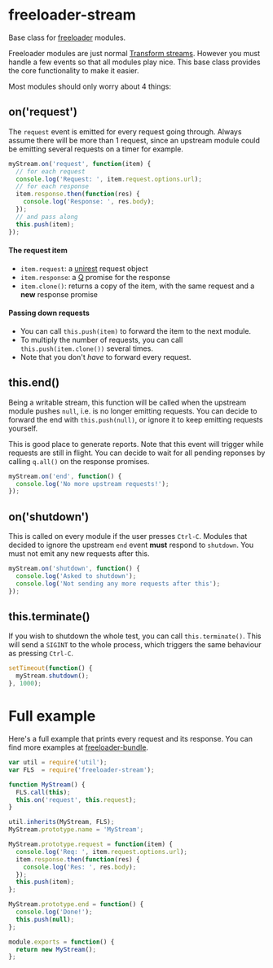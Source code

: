 # freeloader-stream

Base class for [freeloader](https://github.com/rprieto/freeloader) modules.

Freeloader modules are just normal [Transform streams](http://nodejs.org/api/stream.html#stream_class_stream_transform_1). However you must handle a few events so that all modules play nice. This base class provides the core functionality to make it easier.

Most modules should only worry about 4 things:

## on('request')

The `request` event is emitted for every request going through. Always assume there will be more than 1 request, since an upstream module could be emitting several requests on a timer for example.

```js
myStream.on('request', function(item) {
  // for each request
  console.log('Request: ', item.request.options.url);
  // for each response
  item.response.then(function(res) {
    console.log('Response: ', res.body);
  });
  // and pass along
  this.push(item);
});
```

#### The request item

- `item.request`: a [unirest](https://github.com/mashape/unirest-nodejs) request object
- `item.response`: a [Q](https://github.com/kriskowal/q) promise for the response
- `item.clone()`: returns a copy of the item, with the same request and a **new** response promise

#### Passing down requests

- You can call `this.push(item)` to forward the item to the next module.
- To multiply the number of requests, you can call `this.push(item.clone())` several times.
- Note that you don't *have* to forward every request.

## this.end()

Being a writable stream, this function will be called when the upstream module pushes `null`, i.e. is no longer emitting requests. You can decide to forward the end with `this.push(null)`, or ignore it to keep emitting requests yourself.

This is good place to generate reports. Note that this event will trigger while requests are still in flight. You can decide to wait for all pending reponses by calling `q.all()` on the response promises.

```js
myStream.on('end', function() {
  console.log('No more upstream requests!');
});
```

## on('shutdown')

This is called on every module if the user presses `Ctrl-C`. Modules that decided to ignore the upstream `end` event **must** respond to `shutdown`. You must not emit any new requests after this.

```js
myStream.on('shutdown', function() {
  console.log('Asked to shutdown');
  console.log('Not sending any more requests after this');
});
```

## this.terminate()

If you wish to shutdown the whole test, you can call `this.terminate()`. This will send a `SIGINT` to the whole process, which triggers the same behaviour as pressing `Ctrl-C`.

```js
setTimeout(function() {
  myStream.shutdown();
}, 1000);
```


# Full example

Here's a full example that prints every request and its response. You can find more examples at [freeloader-bundle](https://github.com/rprieto/freeloader-bundle).

```js
var util = require('util');
var FLS  = require('freeloader-stream');

function MyStream() {
  FLS.call(this);
  this.on('request', this.request);
}

util.inherits(MyStream, FLS);
MyStream.prototype.name = 'MyStream';

MyStream.prototype.request = function(item) {
  console.log('Req: ', item.request.options.url);
  item.response.then(function(res) {
    console.log('Res: ', res.body);
  });
  this.push(item);
};

MyStream.prototype.end = function() {
  console.log('Done!');
  this.push(null);
};

module.exports = function() {
  return new MyStream();
};
```
